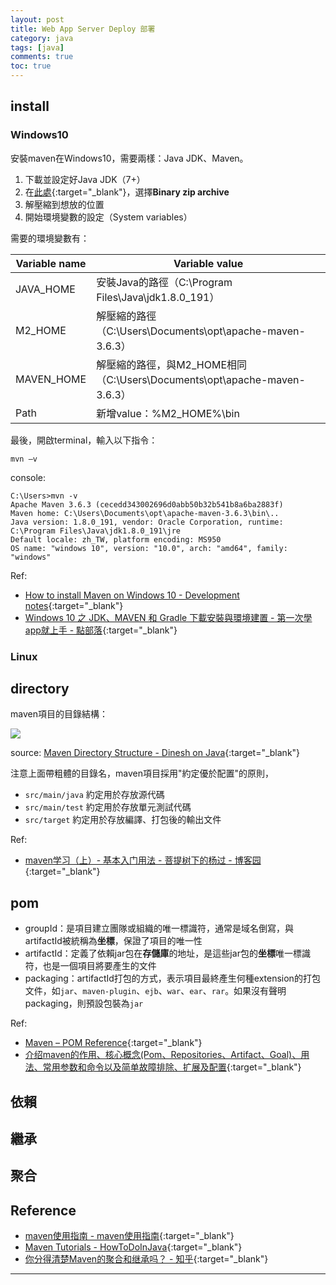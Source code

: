 ```yaml
---
layout: post
title: Web App Server Deploy 部署
category: java
tags: [java]
comments: true
toc: true
---
```


## install

### Windows10

安裝maven在Windows10，需要兩樣：Java JDK、Maven。

1. 下載並設定好Java JDK（7+）
2. 在[此處](https://maven.apache.org/download.cgi){:target="_blank"}，選擇**Binary zip archive**
3. 解壓縮到想放的位置
4. 開始環境變數的設定（System variables）

需要的環境變數有：

Variable name|Variable value
---|---
JAVA_HOME|安裝Java的路徑（C:\Program Files\Java\jdk1.8.0_191）
M2_HOME|解壓縮的路徑（C:\Users\Documents\opt\apache-maven-3.6.3）
MAVEN_HOME|解壓縮的路徑，與M2_HOME相同（C:\Users\Documents\opt\apache-maven-3.6.3）
Path|新增value：%M2_HOME%\bin

最後，開啟terminal，輸入以下指令：

```console
mvn –v
```

console:

```console
C:\Users>mvn -v
Apache Maven 3.6.3 (cecedd343002696d0abb50b32b541b8a6ba2883f)
Maven home: C:\Users\Documents\opt\apache-maven-3.6.3\bin\..
Java version: 1.8.0_191, vendor: Oracle Corporation, runtime: C:\Program Files\Java\jdk1.8.0_191\jre
Default locale: zh_TW, platform encoding: MS950
OS name: "windows 10", version: "10.0", arch: "amd64", family: "windows"
```

Ref:
- [How to install Maven on Windows 10 - Development notes](https://dev-pages.info/how-to-install-maven-on-windows-10/){:target="_blank"}
- [Windows 10 之 JDK、MAVEN 和 Gradle 下載安裝與環境建置 - 第一次學app就上手 - 點部落](https://dotblogs.com.tw/starhao/2016/10/18/004646){:target="_blank"}

### Linux



## directory

maven項目的目錄結構：

![](https://www.hauchenglee.com/assets/images/java/maven-dirctory-structure.png)

source: [Maven Directory Structure - Dinesh on Java](https://www.dineshonjava.com/maven-directory-structure/){:target="_blank"}

注意上面帶粗體的目錄名，maven項目採用"約定優於配置"的原則，
- `src/main/java` 約定用於存放源代碼
- `src/main/test` 約定用於存放單元測試代碼
- `src/target` 約定用於存放編譯、打包後的輸出文件

Ref:
- [maven学习（上）- 基本入门用法 - 菩提树下的杨过 - 博客园](https://www.cnblogs.com/yjmyzz/p/3495762.html){:target="_blank"}

## pom

- groupId：是項目建立團隊或組織的唯一標識符，通常是域名倒寫，與artifactId被統稱為**坐標**，保證了項目的唯一性
- artifactId：定義了依賴jar包在**存儲庫**的地址，是這些jar包的**坐標**唯一標識符，也是一個項目將要產生的文件
- packaging：artifactId打包的方式，表示項目最終產生何種extension的打包文件，如`jar`、`maven-plugin`、`ejb`、`war`、`ear`、`rar`。如果沒有聲明packaging，則預設包裝為`jar`

Ref:
- [Maven – POM Reference](http://maven.apache.org/pom.html#Maven_Coordinates){:target="_blank"}
- [介绍maven的作用、核心概念(Pom、Repositories、Artifact、Goal)、用法、常用参数和命令以及简单故障排除、扩展及配置](https://www.trinea.cn/android/maven/){:target="_blank"}

## 依賴



## 繼承



## 聚合



## Reference

- [maven使用指南 - maven使用指南](https://www.ibofine.com/mavenbook/index.html){:target="_blank"}
- [Maven Tutorials - HowToDoInJava](https://howtodoinjava.com/maven){:target="_blank"}
- [你分得清楚Maven的聚合和继承吗？ - 知乎](https://zhuanlan.zhihu.com/p/57384561){:target="_blank"}

---